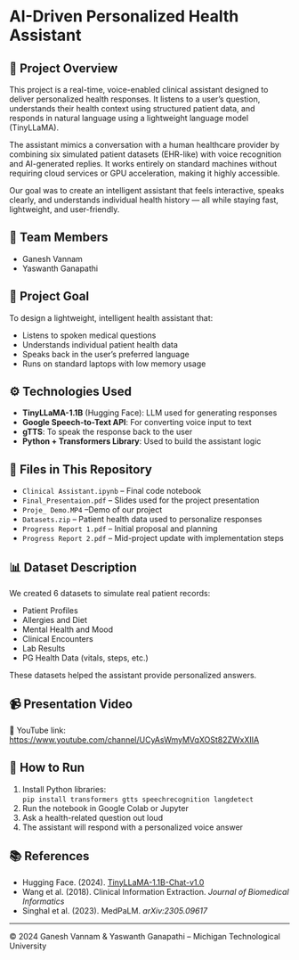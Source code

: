 # AI-Driven Personalized Health Assistant

## 🧠 Project Overview
This project is a real-time, voice-enabled clinical assistant designed to deliver personalized health responses. It listens to a user’s question, understands their health context using structured patient data, and responds in natural language using a lightweight language model (TinyLLaMA).

The assistant mimics a conversation with a human healthcare provider by combining six simulated patient datasets (EHR-like) with voice recognition and AI-generated replies. It works entirely on standard machines without requiring cloud services or GPU acceleration, making it highly accessible.

Our goal was to create an intelligent assistant that feels interactive, speaks clearly, and understands individual health history — all while staying fast, lightweight, and user-friendly.

## 👥 Team Members
- Ganesh Vannam  
- Yaswanth Ganapathi

## 🎯 Project Goal
To design a lightweight, intelligent health assistant that:
- Listens to spoken medical questions
- Understands individual patient health data
- Speaks back in the user’s preferred language
- Runs on standard laptops with low memory usage

## ⚙️ Technologies Used
- **TinyLLaMA-1.1B** (Hugging Face): LLM used for generating responses  
- **Google Speech-to-Text API**: For converting voice input to text  
- **gTTS**: To speak the response back to the user  
- **Python + Transformers Library**: Used to build the assistant logic

## 📁 Files in This Repository
- `Clinical Assistant.ipynb` – Final code notebook  
- `Final_Presentaion.pdf` – Slides used for the project presentation  
- `Proje_ Demo.MP4` –Demo of our project
- `Datasets.zip` – Patient health data used to personalize responses  
- `Progress Report 1.pdf` – Initial proposal and planning  
- `Progress Report 2.pdf` – Mid-project update with implementation steps

## 📊 Dataset Description
We created 6 datasets to simulate real patient records:
- Patient Profiles  
- Allergies and Diet  
- Mental Health and Mood  
- Clinical Encounters  
- Lab Results  
- PG Health Data (vitals, steps, etc.)

These datasets helped the assistant provide personalized answers.

## 📹 Presentation Video
🎥 YouTube link: https://www.youtube.com/channel/UCyAsWmyMVqXOSt82ZWxXIIA

## 🚀 How to Run
1. Install Python libraries:  
   `pip install transformers gtts speechrecognition langdetect`
2. Run the notebook in Google Colab or Jupyter  
3. Ask a health-related question out loud  
4. The assistant will respond with a personalized voice answer

## 📚 References
- Hugging Face. (2024). [TinyLLaMA-1.1B-Chat-v1.0](https://huggingface.co/TinyLlama/TinyLlama-1.1B-Chat-v1.0)  
- Wang et al. (2018). Clinical Information Extraction. *Journal of Biomedical Informatics*  
- Singhal et al. (2023). MedPaLM. *arXiv:2305.09617*  


---

© 2024 Ganesh Vannam & Yaswanth Ganapathi – Michigan Technological University
